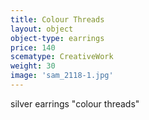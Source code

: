 ```yaml
---
title: Colour Threads
layout: object
object-type: earrings
price: 140
scematype: CreativeWork
weight: 30
image: 'sam_2118-1.jpg'
---
```

silver earrings "colour threads"
